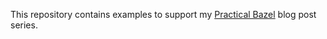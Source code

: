 This repository contains examples to support my
[Practical Bazel][1] blog post series.

[1]: http://stevenengelhardt.com/series/practical-bazel/
